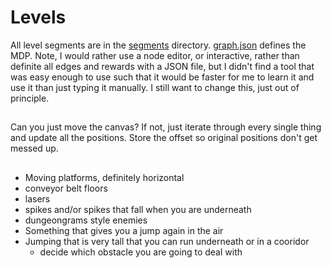 # Levels

All level segments are in the [segments](./segments) directory. [graph.json](./graph.json) defines the MDP. Note, I would rather use a node editor, or interactive, rather than definite all edges and rewards with a JSON file, but I didn't find a tool that was easy enough to use such that it would be faster for me to learn it and use it than just typing it manually. I still want to change this, just out of principle.

##

Can you just move the canvas? 
If not, just iterate through every single thing and update all the positions. Store the offset so original positions don't get messed up. 

## 
- Moving platforms, definitely horizontal
- conveyor belt floors
- lasers
- spikes and/or spikes that fall when you are underneath
- dungeongrams style enemies
- Something that gives you a jump again in the air
- Jumping that is very tall that you can run underneath or in a cooridor
    - decide which obstacle you are going to deal with